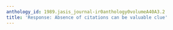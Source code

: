 ```yaml
---
anthology_id: 1989.jasis_journal-ir0anthology0volumeA40A3.2
title: 'Response: Absence of citations can be valuable clue'
---
```

